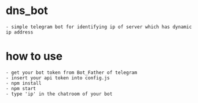 # dns_bot
	- simple telegram bot for identifying ip of server which has dynamic ip address

# how to use
	- get your bot token from Bot_Father of telegram
	- insert your api token into config.js
	- npm install
	- npm start
	- type 'ip' in the chatroom of your bot
